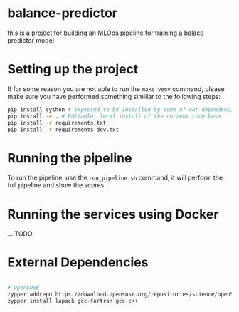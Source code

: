 # balance-predictor
this is a project for building an MLOps pipeline for training a balace predictor model

# Setting up the project

If for some reason you are not able to run the `make venv` command, please make sure you have performed something similiar to the following steps:

```bash
pip install cython # Expected to be installed by some of our dependencies, but not implicitly installed.
pip install -e . # Editable, local install of the current code base
pip install -r requirements.txt
pip install -r requirements-dev.txt
```
# Running the pipeline

To run the pipeline, use the `run_pipeline.sh` command, it will perform the full pipeline and show the scores.

# Running the services using Docker
... TODO


# External Dependencies
```bash

# OpenSUSE
zypper addrepo https://download.opensuse.org/repositories/science/openSUSE_Tumbleweed/science.repo
zypper install lapack gcc-fortran gcc-c++ 
```

